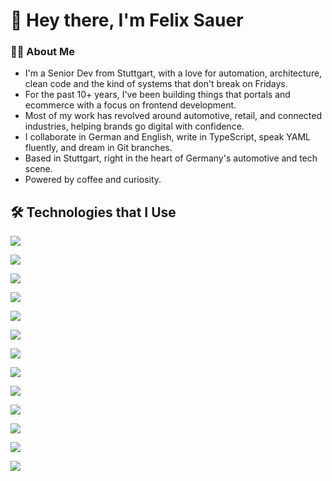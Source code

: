 # 👋 Hey there, I'm Felix Sauer

### 🧑‍💻 About Me
- I'm a Senior Dev from Stuttgart, with a love for automation, architecture, clean code and the kind of systems that don't break on Fridays. 
- For the past 10+ years, I've been building things that portals and ecommerce with a focus on frontend development.
- Most of my work has revolved around automotive, retail, and connected industries, helping brands go digital with confidence.
- I collaborate in German and English, write in TypeScript, speak YAML fluently, and dream in Git branches.
- Based in Stuttgart, right in the heart of Germany's automotive and tech scene.
- Powered by coffee and curiosity.

## 🛠️ Technologies that I Use
<p>
  <img src="https://skills.syvixor.com/api/icons?i=ts,go,java,lua,html,css3,js"/>
</p>
<p>
  <img src="https://skills.syvixor.com/api/icons?i=react,nextjs,payload,svelte,astro,angular,spring,tailwind,sass,postcss,gsap"/>
</p>
<p>
  <img src="https://skills.syvixor.com/api/icons?i=zustand,tanstack,rxjs,auth0,shadcnui,skeletonui,antdesign,materialdesign,chartjs,mui"/>
</p>
<p>
  <img src="https://skills.syvixor.com/api/icons?i=npm,yarn,eslint,prettier"/>
</p>
<p>
  <img src="https://skills.syvixor.com/api/icons?i=jest,playwright,cypress,cucumber"/>
</p>
<p>
  <img src="https://skills.syvixor.com/api/icons?i=nodejs,express,nginx,vite,rollupjs"/>
</p>
<p>
  <img src="https://skills.syvixor.com/api/icons?i=firebase,supabase,mysql,mongodb"/>
</p>
<p>
  <img src="https://skills.syvixor.com/api/icons?i=rest,socketio,openapi"/>
</p>
<p>
  <img src="https://skills.syvixor.com/api/icons?i=git,github,githubactions,gitlab,azure,cloudflare,netlify"/>
</p>
<p>
  <img src="https://skills.syvixor.com/api/icons?i=docker,k3s,kubernetes,argocd,ansible,loki,traefik"/>
</p>
<p>
  <img src="https://skills.syvixor.com/api/icons?i=apple,linux,parrotos,vmware,virtualbox,ngrok"/>
</p>
<p>
  <img src="https://skills.syvixor.com/api/icons?i=intellijidea,goland,vscode,neovim,alacritty,postman,thunderclient,storybook,sketch,figma,ps,ai,xd"/>
</p>
<p>
  <img src="https://skills.syvixor.com/api/icons?i=jira,confluence,outlook,brave,chromium,obsidian,githubcopilot,n8n,chatgpt,ollama"/>
</p>
